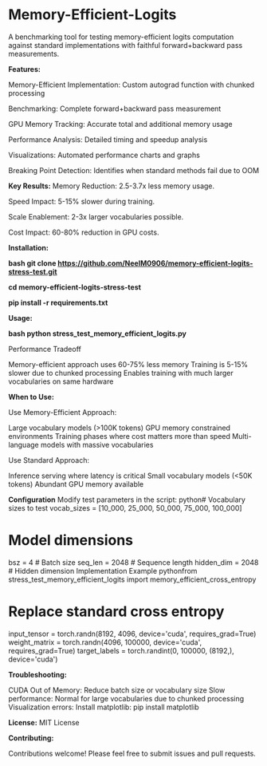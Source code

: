 # Memory-Efficient-Logits
A benchmarking tool for testing memory-efficient logits computation against standard implementations with faithful forward+backward pass measurements.

**Features:**

Memory-Efficient Implementation: Custom autograd function with chunked processing

Benchmarking: Complete forward+backward pass measurement

GPU Memory Tracking: Accurate total and additional memory usage

Performance Analysis: Detailed timing and speedup analysis

Visualizations: Automated performance charts and graphs

Breaking Point Detection: Identifies when standard methods fail due to OOM

**Key Results:**
Memory Reduction: 2.5-3.7x less memory usage. 

Speed Impact: 5-15% slower during training. 

Scale Enablement: 2-3x larger vocabularies possible.

Cost Impact: 60-80% reduction in GPU costs.


**Installation:** 

**bash git clone https://github.com/NeelM0906/memory-efficient-logits-stress-test.git**

**cd memory-efficient-logits-stress-test**

**pip install -r requirements.txt**

**Usage:**

**bash python stress_test_memory_efficient_logits.py**


Performance Tradeoff

Memory-efficient approach uses 60-75% less memory
Training is 5-15% slower due to chunked processing
Enables training with much larger vocabularies on same hardware

**When to Use:**

Use Memory-Efficient Approach:

Large vocabulary models (>100K tokens)
GPU memory constrained environments
Training phases where cost matters more than speed
Multi-language models with massive vocabularies

Use Standard Approach:

Inference serving where latency is critical
Small vocabulary models (<50K tokens)
Abundant GPU memory available

**Configuration**
Modify test parameters in the script:
python# Vocabulary sizes to test
vocab_sizes = [10_000, 25_000, 50_000, 75_000, 100_000]

# Model dimensions
bsz = 4          # Batch size
seq_len = 2048   # Sequence length
hidden_dim = 2048 # Hidden dimension
Implementation Example
pythonfrom stress_test_memory_efficient_logits import memory_efficient_cross_entropy

# Replace standard cross entropy
input_tensor = torch.randn(8192, 4096, device='cuda', requires_grad=True)
weight_matrix = torch.randn(4096, 100000, device='cuda', requires_grad=True)
target_labels = torch.randint(0, 100000, (8192,), device='cuda')


**Troubleshooting:**

CUDA Out of Memory: Reduce batch size or vocabulary size
Slow performance: Normal for large vocabularies due to chunked processing
Visualization errors: Install matplotlib: pip install matplotlib

**License:**
MIT License 

**Contributing:**

Contributions welcome! Please feel free to submit issues and pull requests.
